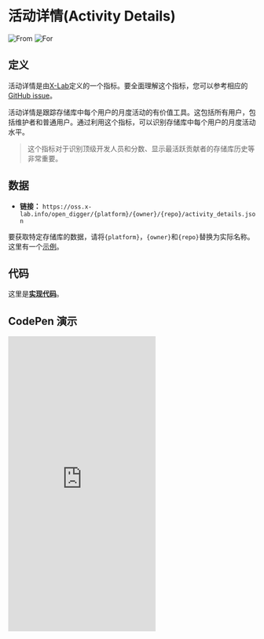 # 活动详情(Activity Details)

![From](https://img.shields.io/badge/来自-x--Lab-blue) ![For](https://img.shields.io/badge/用于-仓库-blue)

## 定义

活动详情是由[X-Lab](https://github.com/X-lab2017)定义的一个指标。要全面理解这个指标，您可以参考相应的[GitHub issue](https://github.com/X-lab2017/open-digger/issues/1186)。

活动详情是跟踪存储库中每个用户的月度活动的有价值工具。这包括所有用户，包括维护者和普通用户。通过利用这个指标，可以识别存储库中每个用户的月度活动水平。

> 这个指标对于识别顶级开发人员和分数、显示最活跃贡献者的存储库历史等非常重要。


## 数据

- **链接：** `https://oss.x-lab.info/open_digger/{platform}/{owner}/{repo}/activity_details.json`

要获取特定存储库的数据，请将`{platform}`，`{owner}`和`{repo}`替换为实际名称。这里有一个[示例](https://oss.x-lab.info/open_digger/github/X-lab2017/open-digger/activity_details.json)。

## 代码

这里是[**实现代码**](https://github.com/X-lab2017/open-digger/blob/0432ecbd9b9d75d36b249fb5eb2b101d16a414be/src/metrics/indices.ts#L112)。


## CodePen 演示

<iframe height="600" scrolling="no" title="OpenDigger - [X-lab] Project Activity Details" src="https://codepen.io/tyn1998/embed/KKGxVrm?default-tab=js%2Cresult&editable=true" frameborder="no" loading="lazy" allowtransparency="true" allowfullscreen="true">
  See the Pen <a href="https://codepen.io/tyn1998/pen/KKGxVrm">
  OpenDigger - [X-lab] Project Activity Details</a> by tyn1998 (<a href="https://codepen.io/tyn1998">@tyn1998</a>)
  on <a href="https://codepen.io">CodePen</a>.
</iframe>
